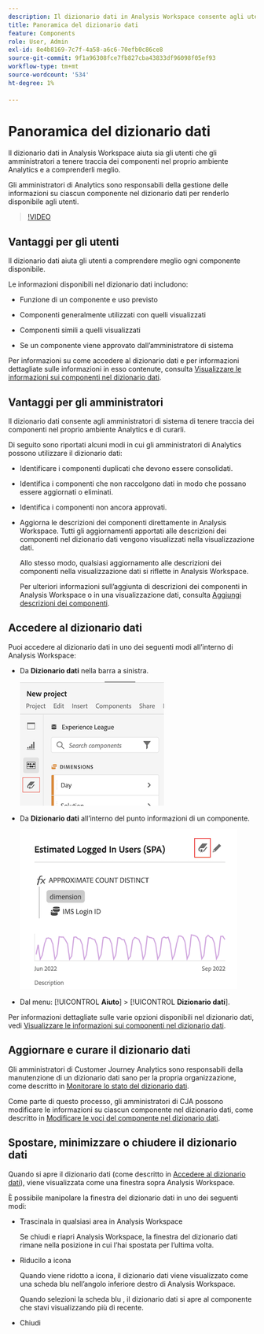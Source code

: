 ```yaml
---
description: Il dizionario dati in Analysis Workspace consente agli utenti di catalogare e tenere traccia dei vari componenti in Analysis Workspace, compreso l’uso previsto, che sono approvati, che sono duplicati, e così via.
title: Panoramica del dizionario dati
feature: Components
role: User, Admin
exl-id: 8e4b8169-7c7f-4a58-a6c6-70efb0c86ce8
source-git-commit: 9f1a96308fce7fb827cba43833df96098f05ef93
workflow-type: tm+mt
source-wordcount: '534'
ht-degree: 1%

---
```


# Panoramica del dizionario dati

Il dizionario dati in Analysis Workspace aiuta sia gli utenti che gli amministratori a tenere traccia dei componenti nel proprio ambiente Analytics e a comprenderli meglio.

Gli amministratori di Analytics sono responsabili della gestione delle informazioni su ciascun componente nel dizionario dati per renderlo disponibile agli utenti.

>[!VIDEO](https://video.tv.adobe.com/v/3418028/?quality=12&learn=on)

## Vantaggi per gli utenti

Il dizionario dati aiuta gli utenti a comprendere meglio ogni componente disponibile.

Le informazioni disponibili nel dizionario dati includono:

* Funzione di un componente e uso previsto

* Componenti generalmente utilizzati con quelli visualizzati

* Componenti simili a quelli visualizzati

* Se un componente viene approvato dall’amministratore di sistema

Per informazioni su come accedere al dizionario dati e per informazioni dettagliate sulle informazioni in esso contenute, consulta [Visualizzare le informazioni sui componenti nel dizionario dati](/help/components/data-dictionary/view-data-dictionary.md).

## Vantaggi per gli amministratori

Il dizionario dati consente agli amministratori di sistema di tenere traccia dei componenti nel proprio ambiente Analytics e di curarli.

Di seguito sono riportati alcuni modi in cui gli amministratori di Analytics possono utilizzare il dizionario dati:

* Identificare i componenti duplicati che devono essere consolidati.

* Identifica i componenti che non raccolgono dati in modo che possano essere aggiornati o eliminati.

* Identifica i componenti non ancora approvati.

* Aggiorna le descrizioni dei componenti direttamente in Analysis Workspace. Tutti gli aggiornamenti apportati alle descrizioni dei componenti nel dizionario dati vengono visualizzati nella visualizzazione dati.

   Allo stesso modo, qualsiasi aggiornamento alle descrizioni dei componenti nella visualizzazione dati si riflette in Analysis Workspace.

   Per ulteriori informazioni sull’aggiunta di descrizioni dei componenti in Analysis Workspace o in una visualizzazione dati, consulta [Aggiungi descrizioni dei componenti](/help/components/add-component-descriptions.md).

## Accedere al dizionario dati

Puoi accedere al dizionario dati in uno dei seguenti modi all’interno di Analysis Workspace:

* Da **Dizionario dati** nella barra a sinistra.

   ![Icona del dizionario dati nella barra a sinistra](assets/data-dictionary-access-icon.png)

* Da **Dizionario dati** all’interno del punto informazioni di un componente.

   ![Icona del dizionario dati nel pover delle informazioni](assets/data-dictionary-access-infopopover.png)
   <!--update screenshot; this was taken from a mock-->

* Dal menu: [!UICONTROL **Aiuto**] > [!UICONTROL **Dizionario dati**].

Per informazioni dettagliate sulle varie opzioni disponibili nel dizionario dati, vedi [Visualizzare le informazioni sui componenti nel dizionario dati](/help/components/data-dictionary/view-data-dictionary.md).

## Aggiornare e curare il dizionario dati

Gli amministratori di Customer Journey Analytics sono responsabili della manutenzione di un dizionario dati sano per la propria organizzazione, come descritto in [Monitorare lo stato del dizionario dati](/help/components/data-dictionary/monitor-data-dictionary-health.md).

Come parte di questo processo, gli amministratori di CJA possono modificare le informazioni su ciascun componente nel dizionario dati, come descritto in [Modificare le voci del componente nel dizionario dati](/help/components/data-dictionary/edit-entries-data-dictionary.md).

## Spostare, minimizzare o chiudere il dizionario dati

Quando si apre il dizionario dati (come descritto in [Accedere al dizionario dati](#access-the-data-dictionary)), viene visualizzata come una finestra sopra Analysis Workspace.

È possibile manipolare la finestra del dizionario dati in uno dei seguenti modi:

* Trascinala in qualsiasi area in Analysis Workspace

   Se chiudi e riapri Analysis Workspace, la finestra del dizionario dati rimane nella posizione in cui l’hai spostata per l’ultima volta. <!--True?-->

* Riducilo a icona

   Quando viene ridotto a icona, il dizionario dati viene visualizzato come una scheda blu nell’angolo inferiore destro di Analysis Workspace.

   Quando selezioni la scheda blu , il dizionario dati si apre al componente che stavi visualizzando più di recente.

* Chiudi
